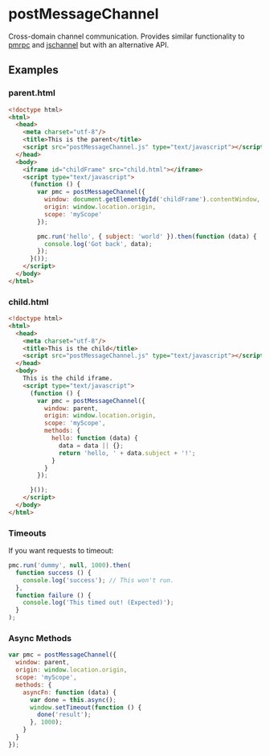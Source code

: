 postMessageChannel
==================

Cross-domain channel communication. Provides similar functionality to [pmrpc](https://github.com/izuzak/pmrpc) and [jschannel](https://github.com/mozilla/jschannel) but with an alternative API.

## Examples

### parent.html

```html
<!doctype html>
<html>
  <head>
    <meta charset="utf-8"/>
    <title>This is the parent</title>
    <script src="postMessageChannel.js" type="text/javascript"></script>
  </head>
  <body>
    <iframe id="childFrame" src="child.html"></iframe>
    <script type="text/javascript">
      (function () {
        var pmc = postMessageChannel({
          window: document.getElementById('childFrame').contentWindow,
          origin: window.location.origin,
          scope: 'myScope'
        });

        pmc.run('hello', { subject: 'world' }).then(function (data) {
          console.log('Got back', data);
        });
      }());
    </script>
  </body>
</html>
```

### child.html

```html
<!doctype html>
<html>
  <head>
    <meta charset="utf-8"/>
    <title>This is the child</title>
    <script src="postMessageChannel.js" type="text/javascript"></script>
  </head>
  <body>
    This is the child iframe.
    <script type="text/javascript">
      (function () {
        var pmc = postMessageChannel({
          window: parent,
          origin: window.location.origin,
          scope: 'myScope',
          methods: {
            hello: function (data) {
              data = data || {};
              return 'hello, ' + data.subject + '!';
            }
          }
        });

      }());
    </script>
  </body>
</html>
```

### Timeouts

If you want requests to timeout:

```javascript
pmc.run('dummy', null, 1000).then(
  function success () {
    console.log('success'); // This won't run.
  }, 
  function failure () {
    console.log('This timed out! (Expected)');
  }
);
```

### Async Methods

```javascript
var pmc = postMessageChannel({
  window: parent,
  origin: window.location.origin,
  scope: 'myScope',
  methods: {
    asyncFn: function (data) {
      var done = this.async();
      window.setTimeout(function () {
        done('result');
      }, 1000);
    }
  }
});
```
